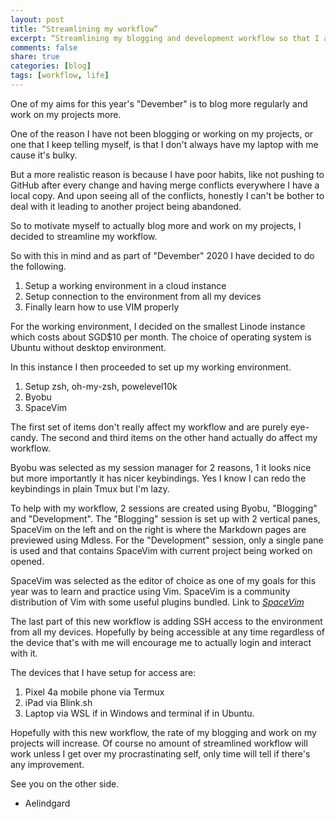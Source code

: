 ```yaml
---
layout: post
title: “Streamlining my workflow”
excerpt: “Streamlining my blogging and development workflow so that I am motivated to actually do them.”
comments: false
share: true
categories: [blog]
tags: [workflow, life]
---
```

One of my aims for this year's "Devember" is to blog more regularly and work on my projects more.

One of the reason I have not been blogging or working on my projects, or one that I keep telling myself, is that I don't always have my laptop with me cause it's bulky. 

But a more realistic reason is because I have poor habits, like not pushing to GitHub after every change and having merge conflicts everywhere I have a local copy. And upon seeing all of the conflicts, honestly I can't be bother to deal with it leading to another project being abandoned.

So to motivate myself to actually blog more and work on my projects, I decided to streamline my workflow.

So with this in mind and as part of "Devember" 2020 I have decided to do the following.
1. Setup a working environment in a cloud instance
2. Setup connection to the environment from all my devices
3. Finally learn how to use VIM properly

For the working environment, I decided on the smallest Linode instance which costs about SGD$10 per month. The choice of operating system is Ubuntu without desktop environment.

In this instance I then proceeded to set up my working environment.
1. Setup zsh, oh-my-zsh, powelevel10k
2. Byobu
3. SpaceVim

The first set of items don't really affect my workflow and are purely eye-candy. The second and third items on the other hand actually do affect my workflow.

Byobu was selected as my session manager for 2 reasons, 1 it looks nice but more importantly it has nicer keybindings. Yes I know I can redo the keybindings in plain Tmux but I'm lazy.

To help with my workflow, 2 sessions are created using Byobu, "Blogging" and "Development". The "Blogging" session is set up with 2 vertical panes, SpaceVim on the left and on the right is where the Markdown pages are previewed using Mdless. For the "Development" session, only a single pane is used and that contains SpaceVim with current project being worked on opened.

SpaceVim was selected as the editor of choice as one of my goals for this year was to learn and practice using Vim. SpaceVim is a community distribution of Vim with some useful plugins bundled. Link to [_SpaceVim_](https://spacevim.org)

The last part of this new workflow is adding SSH access to the environment from all my devices. Hopefully by being accessible at any time regardless of the device that's with me will encourage me to actually login and interact with it. 

The devices that I have setup for access are:
1. Pixel 4a mobile phone via Termux
2. iPad via Blink.sh
3. Laptop via WSL if in Windows and terminal if in Ubuntu.

Hopefully with this new workflow, the rate of my blogging and work on my projects will increase. Of course no amount of streamlined workflow will work unless I get over my procrastinating self, only time will tell if there's any improvement.

See you on the other side.

- Aelindgard

